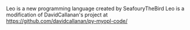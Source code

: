 Leo is a new programming language created by SeafouryTheBird
Leo is a modification of DavidCallanan's project at <https://github.com/davidcallanan/py-myopl-code/>
